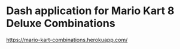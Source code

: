 # Dash application for Mario Kart 8 Deluxe Combinations

https://mario-kart-combinations.herokuapp.com/
